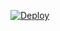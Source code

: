    
    
[![Deploy](https://www.herokucdn.com/deploy/button.svg)](https://heroku.com/deploy?template=https://github.com/venombolteop/Status)
    

